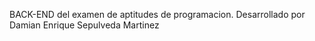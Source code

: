 BACK-END del examen de aptitudes de programacion. Desarrollado por Damian Enrique Sepulveda Martinez
